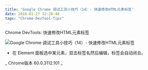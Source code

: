 ```yaml
---
title: 'Google Chrome 调试工具小技巧（14）- 快速修改HTML元素标签'
date: 2018-01-27 12:28:48
tags: "Chrome-DevTool-Tips"
---
```

Chrome DevTools:  快速修改HTML元素标签

![Google Chrome 调试工具小技巧（14）- 快速修改HTML元素标签](/images/post-img/Chrome-DevTools-Tips/tip14.gif)

- 在 Element 面板选中某元素，双击标签名然后编辑，标签会自动闭合。


_ Chrome版本 60.0.3112.101 _